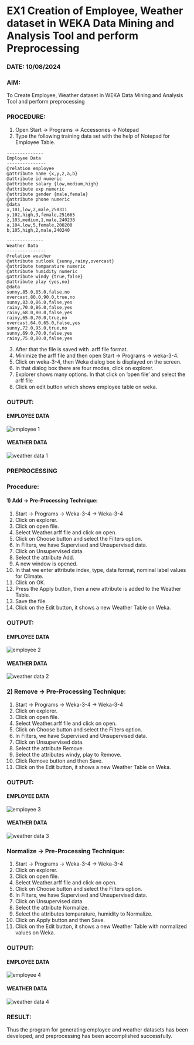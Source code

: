# EX1 Creation of Employee, Weather dataset in WEKA Data Mining and Analysis Tool and perform Preprocessing
### DATE: 10/08/2024
### AIM: 
To Create Employee, Weather dataset in WEKA Data Mining and Analysis Tool and perform preprocessing
### PROCEDURE: 
1) Open Start -> Programs -> Accessories -> Notepad
2) Type the following training data set with the help of Notepad for Employee Table.

```
--------------
Employee Data
---------------
@relation employee
@attribute name {x,y,z,a,b}
@attribute id numeric
@attribute salary {low,medium,high}
@attribute exp numeric
@attribute gender {male,female}
@attribute phone numeric
@data
x,101,low,2,male,250311
y,102,high,3,female,251665
z,103,medium,1,male,240238
a,104,low,5,female,200200
b,105,high,2,male,240240

--------------
Weather Data
---------------
@relation weather
@attribute outlook {sunny,rainy,overcast}
@attribute temparature numeric
@attribute humidity numeric
@attribute windy {true,false}
@attribute play {yes,no}
@data
sunny,85.0,85.0,false,no
overcast,80.0,90.0,true,no
sunny,83.0,86.0,false,yes
rainy,70.0,86.0,false,yes
rainy,68.0,80.0,false,yes
rainy,65.0,70.0,true,no
overcast,64.0,65.0,false,yes
sunny,72.0,95.0,true,no
sunny,69.0,70.0,false,yes
rainy,75.0,80.0,false,yes
```
3) After that the file is saved with .arff file format.
4) Minimize the arff file and then open Start -> Programs -> weka-3-4.
5) Click on weka-3-4, then Weka dialog box is displayed on the screen.
6) In that dialog box there are four modes, click on explorer.
7) Explorer shows many options. In that click on ‘open file’ and select the arff file
8) Click on edit button which shows employee table on weka.
### OUTPUT:
#### EMPLOYEE DATA
![employee 1](https://github.com/user-attachments/assets/e9510a74-6b8f-4240-b9d9-40907159ae11)
#### WEATHER DATA
![weather data 1](https://github.com/user-attachments/assets/7d6fff9f-41f2-4fc8-9315-ec47774adf82)
### PREPROCESSING
### Procedure:
#### 1) Add -> Pre-Processing Technique:
1) Start -> Programs -> Weka-3-4 -> Weka-3-4
2) Click on explorer.
3) Click on open file.
4) Select Weather.arff file and click on open.
5) Click on Choose button and select the Filters option.
6) In Filters, we have Supervised and Unsupervised data.
7) Click on Unsupervised data.
8) Select the attribute Add.
9) A new window is opened.
10) In that we enter attribute index, type, data format, nominal label values for Climate.
11) Click on OK.
12) Press the Apply button, then a new attribute is added to the Weather Table.
13) Save the file.
14) Click on the Edit button, it shows a new Weather Table on Weka.
### OUTPUT:
#### EMPLOYEE DATA
![employee 2](https://github.com/user-attachments/assets/4577dc46-ba05-4d82-b0fb-0b9f1b9c519f)
#### WEATHER DATA
![weather data 2](https://github.com/user-attachments/assets/4aff7ae7-9e0b-4162-b8a3-ad75d4c0ddb6)
### 2) Remove -> Pre-Processing Technique:
1) Start -> Programs -> Weka-3-4 -> Weka-3-4
2) Click on explorer.
3) Click on open file.
4) Select Weather.arff file and click on open.
5) Click on Choose button and select the Filters option.
6) In Filters, we have Supervised and Unsupervised data.
7) Click on Unsupervised data.
8) Select the attribute Remove.
9) Select the attributes windy, play to Remove.
10) Click Remove button and then Save.
11) Click on the Edit button, it shows a new Weather Table on Weka.
### OUTPUT:
#### EMPLOYEE DATA
![employee 3](https://github.com/user-attachments/assets/b2047bab-7218-43a5-9567-09b4861d7be9)
#### WEATHER DATA
![weather data 3](https://github.com/user-attachments/assets/a3f6071d-26bb-44cc-90ef-a27316695eec)
### Normalize -> Pre-Processing Technique:
1) Start -> Programs -> Weka-3-4 -> Weka-3-4
2) Click on explorer.
3) Click on open file.
4) Select Weather.arff file and click on open.
5) Click on Choose button and select the Filters option.
6) In Filters, we have Supervised and Unsupervised data.
7) Click on Unsupervised data.
8) Select the attribute Normalize.
9) Select the attributes temparature, humidity to Normalize.
10) Click on Apply button and then Save.
11) Click on the Edit button, it shows a new Weather Table with normalized values on Weka.
### OUTPUT:
#### EMPLOYEE DATA
![employee 4](https://github.com/user-attachments/assets/fa841db1-1c61-4e23-b8ba-bd952aa9d0c0)
#### WEATHER DATA
![weather data 4](https://github.com/user-attachments/assets/bb787960-4e20-47af-aa8a-a5147b6df400)
### RESULT: 
  Thus the program for generating employee and weather datasets has been developed, and preprocessing has been accomplished successfully.
